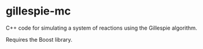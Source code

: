 # gillespie-mc
C++ code for simulating a system of reactions using the Gillespie algorithm.

Requires the Boost library.
